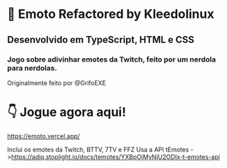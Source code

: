 # 🤠 Emoto Refactored by Kleedolinux
## Desenvolvido em TypeScript, HTML e CSS
### Jogo sobre adivinhar emotes da Twitch, feito por um nerdola para nerdolas.
Originalmente feito por @GrifoEXE
# 👇 Jogue agora aqui!
https://emoto.vercel.app/

Inclui os emotes da Twitch, BTTV, 7TV e FFZ
Usa a API tEmotes ->https://adiq.stoplight.io/docs/temotes/YXBpOjMyNjU2ODIx-t-emotes-api
